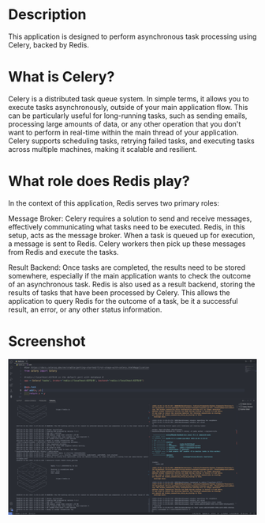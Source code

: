 # Description
This application is designed to perform asynchronous task processing using Celery, backed by Redis.
# What is Celery?
Celery is a distributed task queue system. In simple terms, it allows you to execute tasks asynchronously, outside of your main application flow. This can be particularly useful for long-running tasks, such as sending emails, processing large amounts of data, or any other operation that you don't want to perform in real-time within the main thread of your application. Celery supports scheduling tasks, retrying failed tasks, and executing tasks across multiple machines, making it scalable and resilient. 
# What role does Redis play?  
In the context of this application, Redis serves two primary roles:  

Message Broker: Celery requires a solution to send and receive messages, effectively communicating what tasks need to be executed. Redis, in this setup, acts as the message broker. When a task is queued up for execution, a message is sent to Redis. Celery workers then pick up these messages from Redis and execute the tasks.

Result Backend: Once tasks are completed, the results need to be stored somewhere, especially if the main application wants to check the outcome of an asynchronous task. Redis is also used as a result backend, storing the results of tasks that have been processed by Celery. This allows the application to query Redis for the outcome of a task, be it a successful result, an error, or any other status information.  

# Screenshot
![Screenshot of Celery App](CeleryApp.png)

